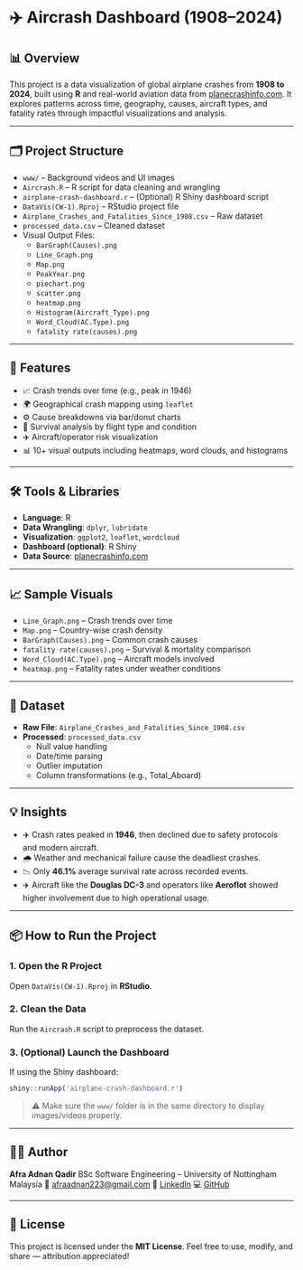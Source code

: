 

# ✈️ Aircrash Dashboard (1908–2024)

## 📊 Overview

This project is a data visualization of global airplane crashes from **1908 to 2024**, built using **R** and real-world aviation data from [planecrashinfo.com](http://www.planecrashinfo.com/database.html). It explores patterns across time, geography, causes, aircraft types, and fatality rates through impactful visualizations and analysis.

---

## 🗂️ Project Structure

- `www/` – Background videos and UI images
- `Aircrash.R` – R script for data cleaning and wrangling
- `airplane-crash-dashboard.r` – (Optional) R Shiny dashboard script
- `DataVis(CW-1).Rproj` – RStudio project file
- `Airplane_Crashes_and_Fatalities_Since_1908.csv` – Raw dataset
- `processed_data.csv` – Cleaned dataset
- Visual Output Files:
  - `BarGraph(Causes).png`
  - `Line_Graph.png`
  - `Map.png`
  - `PeakYear.png`
  - `piechart.png`
  - `scatter.png`
  - `heatmap.png`
  - `Histogram(Aircraft_Type).png`
  - `Word_Cloud(AC.Type).png`
  - `fatality rate(causes).png`

---

## 🚀 Features

- 📈 Crash trends over time (e.g., peak in 1946)
- 🌍 Geographical crash mapping using `leaflet`
- ⚙️ Cause breakdowns via bar/donut charts
- 🧮 Survival analysis by flight type and condition
- ✈️ Aircraft/operator risk visualization
- 📊 10+ visual outputs including heatmaps, word clouds, and histograms

---

## 🛠️ Tools & Libraries

- **Language**: R  
- **Data Wrangling**: `dplyr`, `lubridate`  
- **Visualization**: `ggplot2`, `leaflet`, `wordcloud`  
- **Dashboard (optional)**: R Shiny  
- **Data Source**: [planecrashinfo.com](http://www.planecrashinfo.com/database.html)

---

## 📈 Sample Visuals

- `Line_Graph.png` – Crash trends over time  
- `Map.png` – Country-wise crash density  
- `BarGraph(Causes).png` – Common crash causes  
- `fatality rate(causes).png` – Survival & mortality comparison  
- `Word_Cloud(AC.Type).png` – Aircraft models involved  
- `heatmap.png` – Fatality rates under weather conditions

---

## 📂 Dataset

- **Raw File**: `Airplane_Crashes_and_Fatalities_Since_1908.csv`  
- **Processed**: `processed_data.csv`  
  - Null value handling  
  - Date/time parsing  
  - Outlier imputation  
  - Column transformations (e.g., Total_Aboard)

---

## 💡 Insights

- ✈️ Crash rates peaked in **1946**, then declined due to safety protocols and modern aircraft.
- 🌧️ Weather and mechanical failure cause the deadliest crashes.
- 📉 Only **46.1%** average survival rate across recorded events.
- ✈️ Aircraft like the **Douglas DC-3** and operators like **Aeroflot** showed higher involvement due to high operational usage.

---

## 📦 How to Run the Project

### 1. Open the R Project

Open `DataVis(CW-1).Rproj` in **RStudio**.

### 2. Clean the Data

Run the `Aircrash.R` script to preprocess the dataset.

### 3. (Optional) Launch the Dashboard

If using the Shiny dashboard:
```r
shiny::runApp('airplane-crash-dashboard.r')
````

> ⚠️ Make sure the `www/` folder is in the same directory to display images/videos properly.

---

## 👩‍💻 Author

**Afra Adnan Qadir**
BSc Software Engineering – University of Nottingham Malaysia
📧 [afraadnan223@gmail.com](mailto:afraadnan223@gmail.com)
🔗 [LinkedIn](https://www.linkedin.com/in/afraadnan)
💻 [GitHub](https://github.com/Afraadnan)

---

## 📜 License

This project is licensed under the **MIT License**.
Feel free to use, modify, and share — attribution appreciated!





